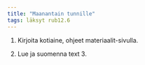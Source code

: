 ```yaml
---
title: "Maanantain tunnille"
tags: läksyt rub12.6
---
```


1. Kirjoita kotiaine, ohjeet materiaalit-sivulla. 

2. Lue ja suomenna text 3.
